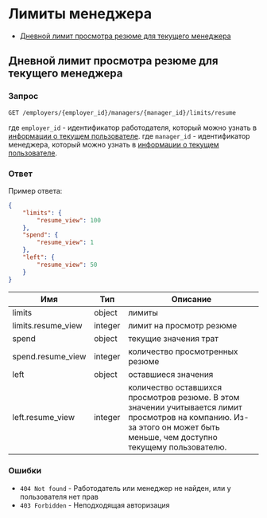 # Лимиты менеджера 

* [Дневной лимит просмотра резюме для текущего менеджера](#resume_limit)

<a name="resume_limit"></a>
## Дневной лимит просмотра резюме для текущего менеджера

### Запрос
`GET /employers/{employer_id}/managers/{manager_id}/limits/resume`

 где `employer_id` - идентификатор работодателя, который можно узнать в [информации о текущем пользователе](me.md#employer-info).
 где `manager_id` - идентификатор менеджера, который можно узнать в [информации о текущем пользователе](me.md#manager-info).

### Ответ

Пример ответа:
```json
{
    "limits": {
        "resume_view": 100
    },
    "spend": {
        "resume_view": 1
    },
    "left": {
        "resume_view": 50
    }
}
```

 Имя | Тип | Описание
 --- | --- | ---
 limits | object | лимиты 
 limits.resume_view | integer | лимит на просмотр резюме
 spend | object | текущие значения трат
 spend.resume_view | integer | количество просмотренных резюме
 left | object | оставшиеся значения
 left.resume_view | integer | количество оставшихся просмотров резюме. В этом значении учитывается лимит просмотров на компанию. Из-за этого он может быть меньше, чем доступно текущему пользователю.

### Ошибки
* `404 Not found` - Работодатель или менеджер не найден, или у пользователя нет прав
* `403 Forbidden` - Неподходящая авторизация
